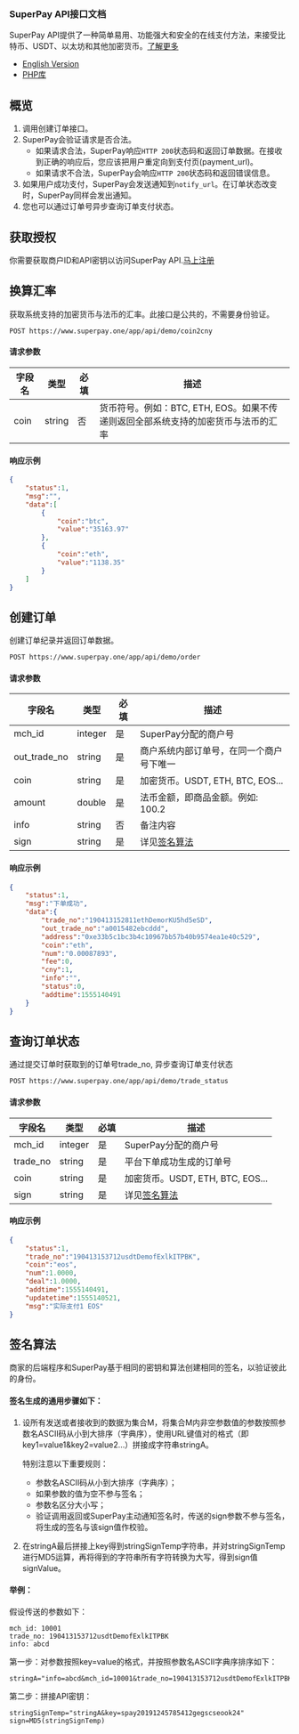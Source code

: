 
### SuperPay API接口文档

SuperPay API提供了一种简单易用、功能强大和安全的在线支付方法，来接受比特币、USDT、以太坊和其他加密货币。[了解更多](https://www.superpay.one)

* [English Version](./README.md)
* [PHP库](https://github.com/SuperPayNet/deepay-php/blob/master/README-CN.md)


## 概览
1. 调用创建订单接口。
2. SuperPay会验证请求是否合法。
    * 如果请求合法，SuperPay响应`HTTP 200`状态码和返回订单数据。在接收到正确的响应后，您应该把用户重定向到支付页(payment_url)。
    * 如果请求不合法，SuperPay会响应`HTTP 200`状态码和返回错误信息。
3. 如果用户成功支付，SuperPay会发送通知到`notify_url`。在订单状态改变时，SuperPay同样会发出通知。
4. 您也可以通过订单号异步查询订单支付状态。


## 获取授权
你需要获取商户ID和API密钥以访问SuperPay API.[马上注册](https://www.superpay.one) 

## 换算汇率

获取系统支持的加密货币与法币的汇率。此接口是公共的，不需要身份验证。

```
POST https://www.superpay.one/app/api/demo/coin2cny
```

#### 请求参数
|字段名|类型|必填|描述|
|----|---|---|---|
|coin|string|否|货币符号。例如：BTC, ETH, EOS。如果不传递则返回全部系统支持的加密货币与法币的汇率|


#### 响应示例

```json
{
    "status":1,
    "msg":"",
    "data":[
        {
            "coin":"btc",
            "value":"35163.97"
        },
        {
            "coin":"eth",
            "value":"1138.35"
        }
    ]
}
```

## 创建订单
创建订单纪录并返回订单数据。

```
POST https://www.superpay.one/app/api/demo/order
```

#### 请求参数
|字段名|类型|必填|描述|
|----|---|---|---|
|mch_id|integer|是|SuperPay分配的商户号|
|out_trade_no|string|是|商户系统内部订单号，在同一个商户号下唯一|
|coin|string|是|加密货币。USDT, ETH, BTC, EOS...|
|amount|double|是|法币金额，即商品金额。例如: 100.2|
|info|string|否|备注内容|
|sign|string|是|详见<a href="#签名算法">签名算法</a>|

#### 响应示例

```json
{
    "status":1,
    "msg":"下单成功",
    "data":{
        "trade_no":"190413152811ethDemorKU5hd5eSD",
        "out_trade_no":"a0015482ebcddd",
        "address":"0xe33b5c1bc3b4c10967bb57b40b9574ea1e40c529",
        "coin":"eth",
        "num":"0.00087893",
        "fee":0,
        "cny":1,
        "info":"",
        "status":0,
        "addtime":1555140491
    }
}
```

## 查询订单状态
通过提交订单时获取到的订单号trade_no, 异步查询订单支付状态

```
POST https://www.superpay.one/app/api/demo/trade_status
```

#### 请求参数
|字段名|类型|必填|描述|
|----|---|---|---|
|mch_id|integer|是|SuperPay分配的商户号|
|trade_no|string|是|平台下单成功生成的订单号|
|coin|string|是|加密货币。USDT, ETH, BTC, EOS...|
|sign|string|是|详见<a href="#签名算法">签名算法</a>|


#### 响应示例

```json
{
    "status":1,
    "trade_no":"190413153712usdtDemofExlkITPBK",
    "coin":"eos",
    "num":1.0000,
    "deal":1.0000,
    "addtime":1555140491,
    "updatetime":1555140521,
    "msg":"实际支付1 EOS"
}
```

## <a name="签名算法">签名算法</a>

商家的后端程序和SuperPay基于相同的密钥和算法创建相同的签名，以验证彼此的身份。


#### 签名生成的通用步骤如下：

1. 设所有发送或者接收到的数据为集合M，将集合M内非空参数值的参数按照参数名ASCII码从小到大排序（字典序），使用URL键值对的格式（即key1=value1&key2=value2…）拼接成字符串stringA。

    特别注意以下重要规则：

    * 参数名ASCII码从小到大排序（字典序）；
    * 如果参数的值为空不参与签名；
    * 参数名区分大小写；
    * 验证调用返回或SuperPay主动通知签名时，传送的sign参数不参与签名，将生成的签名与该sign值作校验。

2. 在stringA最后拼接上key得到stringSignTemp字符串，并对stringSignTemp进行MD5运算，再将得到的字符串所有字符转换为大写，得到sign值signValue。


#### 举例：

假设传送的参数如下：


```
mch_id: 10001 
trade_no: 190413153712usdtDemofExlkITPBK
info: abcd
```

第一步：对参数按照key=value的格式，并按照参数名ASCII字典序排序如下：

```
stringA="info=abcd&mch_id=10001&trade_no=190413153712usdtDemofExlkITPBK";
```

第二步：拼接API密钥：

```
stringSignTemp="stringA&key=spay20191245785412gegscseook24" 
sign=MD5(stringSignTemp)
```

